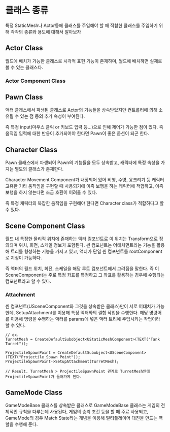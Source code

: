 # 클래스 종류

특정 StaticMesh나 Actor등에 클래스를 주입해야 할 때 적합한 클래스를 주입하기 위해 각각의 종류와 용도에 대해서 알아보자

## Actor Class

월드에 배치가 가능한 클래스로 시각적 표현 기능이 존재하며, 월드에 배치하면 실제로 볼 수 있는 클래스다.

### Actor Component Class

## Pawn Class

액터 클래스에서 파생된 클래스로 Actor의 기능들을 상속받았지만 컨트롤러에 의해 소유될 수 있는 점 등의 추가 속성이 부여된다.

즉 특정 input(마우스 클릭 or 키보드 입력 등...)으로 인해 제어가 가능한 점이 있다. 즉 움직임 입력에 대한 반응이 추가되어야 한다면 Pawn이 좋은 옵션이 되곤 한다.

## Character Class

Pawn 클래스에서 파생되어 Pawn의 기능들을 모두 상속받고, 캐릭터에 특정 속성을 가지는 별도의 클래스가 존재한다.

Character Movement Component가 내장되어 있어 비행, 수영, 웅크리기 등 캐릭터 고유한 기타 움직임을 구현할 때 사용되기에 이족 보행을 하는 캐릭터에 적합하고, 이족 보행을 하지 않는다면 조금 호환이 어려울 수 있다.

즉 특정 캐릭터의 복잡한 움직임을 구현해야 한다면 Character class가 적합하다고 할 수 있다.

## Scene Component Class

월드 내 특정한 물리적 위치에 존재하는 액터 컴포넌트로 이 위치는 Transform으로 정의되며 위치, 회전, 스케일 정보가 포함된다. 씬 컴포넌트는 어태치먼트라는 기능을 활용해 트리를 형성하는 기능을 가지고 있고, 액터가 단일 씬 컴포넌트를 rootComponent로 지정이 가능하다.

즉 액터의 월드 위치, 회전, 스케일을 해당 루트 컴포넌트에서 그려짐을 말한다. 즉 이 SceneComponent는 주로 특정 좌표를 특정하고 그 좌표를 활용하는 경우에 수행되는 컴포넌트라고 할 수 있다.

### Attachment

씬 컴포넌트(USceneComponent와 그것을 상속받은 클래스)만이 서로 어태치가 가능한데, SetupAttachment를 이용해 특정 액터와의 결합 작업을 수행한다. 해당 명령어를 이용해 명령을 수행하는 액터를 params에 넣은 액터 트리에 주입시키는 작업이라 할 수 있다.

```
// ex.
TurretMesh = CreateDefaultSubobject<UStaticMeshComponent>(TEXT("Tank Turret"));

ProjectileSpawnPoint = CreateDefaultSubobject<USceneComponent>(TEXT("Projectile Spawn Point"));
ProjectileSpawnPoint->SetupAttachment(TurretMesh);

// Result. TurretMesh > ProjectileSpawnPoint 관계로 TurretMesh안에 ProjectileSpawnPoint가 들어가게 된다.
```

## GameMode Class

GameModeBase 클래스를 상속받은 클래스로 GameModeBase 클래스는 게임의 전체적인 규칙을 다루는데 사용된다, 게임의 승리 조건 등을 할 때 주료 사용되고, GameMode의 경우 Match State라는 개념을 이용해 멀티플레이어 대진을 만드는 역할을 수행해 준다.
